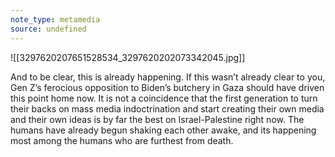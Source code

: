 ```yaml
---
note_type: metamedia
source: undefined
---
```

![[3297620207651528534_3297620202073342045.jpg]]

And to be clear, this is already happening. If this wasn’t already clear to you, Gen Z’s ferocious opposition to Biden’s butchery in Gaza should have driven this point home now. It is not a coincidence that the first generation to turn their backs on mass media indoctrination and start creating their own media and their own ideas is by far the best on Israel-Palestine right now. The humans have already begun shaking each other awake, and its happening most among the humans who are furthest from death.